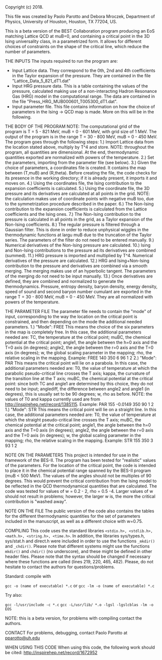 Copyright (c) 2018.

This file was created by Paolo Parotto and Debora Mroczek, Department of Physics, University of Houston, Houston, TX 77204, US.


This is a beta version of the BEST Collaboration program producing an EoS matching Lattice QCD at muB=0, and containing a critical point in the 3D Ising universality class, in a parametrized form.
It allows for different choices of constraints on the shape of the critical line, which reduce the number of parameters.


THE INPUTS
The inputs required to run the program are:
- Input Lattice data. They correspond to the 0th, 2nd and 4th coefficients in the
Taylor expansion of the pressure. They are contained in the file "Lattice_Data_5_821_dT1.dat"
- Input HRG pressure data. This is a table containing the values of the pressure, calculated making use of a non-interacting Hadron Resonance Gas (HRG) model in the computational range. The data are contained in the file "Press_HRG_MUB000601_T005300_dT1.dat".
- Input parameter file. This file contains information on how the choice of parameters in the Ising -> QCD map is made. More on this will be in the following.


THE BODY OF THE PROGRAM
NOTE: The computational grid of the program is T = 5 - 821 MeV,
muB = 0 - 601 MeV, with grid size of 1 MeV. The output of the program is in the 
range T = 30 - 800 MeV, muB = 0 - 450 MeV.
The program goes through the following steps:
1.) Import Lattice data from the location stated above, multiply by T^4 and store. 
NOTE: throughout the program, all quantities are dimensional. At the end, thermodynamic quantities exported are normalized with powers of the temperature.
2.) Set the parameters, importing from the parameter file (see below).
3.) Given the choice of parameters, a coordinates file is created. It contains the map between (T,muB) and (R,theta). Before creating the file, the code checks for its presence in the working directory; if it is already present, it imports it and moves on.
4.) Using the coordinates file, the Ising contribution to the expansion coefficients is calculated.
5.) Using the coordinate file, the 3D pressure and its derivatives are calculated at all points in the grid.
NOTE: the calculation makes use of coordinate points with negative muB too, due to the symmetrization procedure described in the paper.
6.) The Non-Ising contribution to the expansion coefficients is calculated from the Lattice coefficients and the Ising ones.
7.) The Non-Ising contribution to the pressure is calculated in all points in the grid, as a Taylor expansion of the Non-Ising coefficients.
8.) The regular pressure is filtered through a Gaussian filter. This is done in order to reduce unphysical wiggles in the thermodynamic functions at largu muB due to the truncation of the Taylor series. The parameters of the filter do not need to be entered manually.
9.) Numerical derivatives of the Non-Ising pressure are calculated.
10.) Ising and Non-Ising contributions to the pressure ad its derivatives are combined (summed).
11.) HRG pressure is imported and multiplied by T^4. Numerical derivatives of the pressure are calculated.
12.) HRG and Ising+Non-Ising contribution to the pressure and derivatives are combined via a smooth merging. The merging makes use of an hyperbolic tangent. The parameters of the merging do not need to be input manually.
13.) Once derivatives are defined, they are combined and normalized to generate the thermodynamics. Pressure, entropy density, baryon density, energy density, speed of sound and second baryon number cumulant are exported in the range T = 30 - 800 MeV, muB = 0 - 450 MeV. They are all normalized with powers of the temperature.


THE PARAMETER FILE
The parameter file needs to contain the "mode" of input, corresponding to the way the location on the critical point is constrained, and then depending on the mode the additional needed parameters. 
1.)
"Mode": FREE
This means the choice of the six parameters in the map is completely free. In this case, the additional parameters needed are: TC, the temperature at the critical point; muBC, the chemical potential at the critical point; angle1, the angle between the h=0 axis and the T=0 axis (in degrees); angle2, the angle between the r=0 axis and the T=0 axis (in degrees); w, the global scaling parameter in the mapping; rho, the relative scaling in the mapping. 
Example: FREE 140 350 6 96 1 2
2.)
"Mode": PAR
This means the critical point will lie on a parabola. In this case, the additional parameters needed are: T0, the value of temperature at which the parabolic pseudo-critical line crosses the T axis; kappa, the curvature of the transition line at the T axis; muBC, the chemical potential at the critical point: since both TC and angle1 are determined by this choice, they do not need to be input; anglediff, the difference between angle2 and angle1 (in degrees), this is usually set to be 90 degrees; w, rho as before. NOTE: the values of T0 and kappa currently used are from http://inspirehep.net/record/1385115.
Example: PAR 155 -0.0149 350 90 1 2
1.)
"Mode": STR
This means the critical point will lie on a straight line. In this case, the additional parameters needed are: T0, the value of temperature at which the straight pseudo-critical line crosses the T axis; muBC, the chemical potential at the critical point; angle1, the angle between the h=0 axis and the T=0 axis (in degrees); angle2, the angle between the r=0 axis and the T=0 axis (in degrees); w, the global scaling parameter in the mapping; rho, the relative scaling in the mapping. 
Example: STR 155 350 3 93 1 2


NOTE ON THE PARAMETERS
This project is intended for use in the framework of the BES-II. The program has been tested for "realistic" values of the parameters.
For the location of the critical point, the code is intended to place it in the chemical potential range spanned by the BES-II program (muB < 500 MeV).
The values of the angles should not be multiples of 90 degrees. This would prevent the critical contribution from the Ising model to be reflected in the QCD thermodynamical quantities that are calculated.
The code was tested for values of w = 0.2 - 2, rho = 0.5 -4. Larger values of w should not result in problems; however, the larger w is, the more the critical contribution is "washed away". 

NOTE ON THE FILE
The public version of the code also contains the tables for the different thermodynamic quantities for the set of parameters included in the manuscript, as well as a different choice with w=0.75.

COMPILING
This code uses the standard libraries ``<stdio.h>, <stdlib.h>, <math.h>, <string.h>, <time.h>``. In addition, the libraries sys/types.h, sys/stat.h and direct.h were included in order to use the functions ``_mkdir()`` and ``_chdir()``. Please note that different systems might use the functions ``mkdir()`` and ``chdir()`` (no underscore), and these might be defined in other header files. Please note that the syntax should be changed if necessary where these functions are called (lines 219, 220, 465, 482).
Please, do not hesitate to contact the authors for questions/problems.

Standard: compile with

``
gcc -o (name of executable) *.c
``
or
``
gcc -lm -o (name of executable) *.c
``

Try also:

``gcc -l/usr/include -c *.c``
``gcc -L/usr/lib/ *.o -lgsl -lgslcblas -lm -o EOS``

NOTE: this is a beta version, for problems with compiling contact the authors.


CONTACT 
For problems, debugging, contact Paolo Parotto at pparotto@uh.edu


WHEN USING THIS CODE
When using this code, the following work should be cited:
http://inspirehep.net/record/1672952